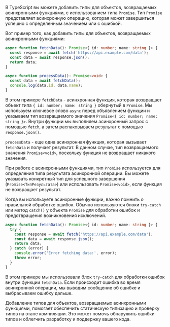 В TypeScript вы можете добавить типы для объектов, возвращаемых асинхронными функциями, с использованием типа `Promise`. Тип `Promise` представляет асинхронную операцию, которая может завершиться успешно с определенным значением или с ошибкой.

Вот пример того, как добавить типы для объектов, возвращаемых асинхронными функциями:

```typescript
async function fetchData(): Promise<{ id: number; name: string }> {
  const response = await fetch('https://api.example.com/data');
  const data = await response.json();
  return data;
}

async function processData(): Promise<void> {
  const data = await fetchData();
  console.log(data.id, data.name);
}
```

В этом примере `fetchData` - асинхронная функция, которая возвращает объект типа `{ id: number; name: string }` обернутый в `Promise`. Мы используем ключевое слово `async` перед объявлением функции и указываем тип возвращаемого значения `Promise<{ id: number; name: string }>`. Внутри функции мы выполняем асинхронный запрос с помощью `fetch`, а затем распаковываем результат с помощью `response.json()`.

`processData` - еще одна асинхронная функция, которая вызывает `fetchData` и получает результат. В данном случае, тип возвращаемого значения `Promise<void>`, поскольку функция не возвращает никакого значения.

При работе с асинхронными функциями, тип `Promise` используется для определения типа результата асинхронной операции. Вы можете указывать конкретный тип для успешного завершения (`Promise<ТипРезультата>`) или использовать `Promise<void>`, если функция не возвращает результат.

Когда вы используете асинхронные функции, важно помнить о правильной обработке ошибок. Обычно используются блоки `try-catch` или метод `catch()` у объекта `Promise` для обработки ошибок и предотвращения возникновения исключений.

```typescript
async function fetchData(): Promise<{ id: number; name: string }> {
  try {
    const response = await fetch('https://api.example.com/data');
    const data = await response.json();
    return data;
  } catch (error) {
    console.error('Error fetching data:', error);
    throw error;
  }
}
```

В этом примере мы использовали блок `try-catch` для обработки ошибок внутри функции `fetchData`. Если происходит ошибка во время асинхронной операции, мы выводим сообщение об ошибке и выбрасываем ошибку дальше.

Добавление типов для объектов, возвращаемых асинхронными функциями, помогает обеспечить статическую типизацию и проверку типов на этапе компиляции. Это может помочь обнаружить ошибки типов и облегчить разработку и поддержку вашего кода.
